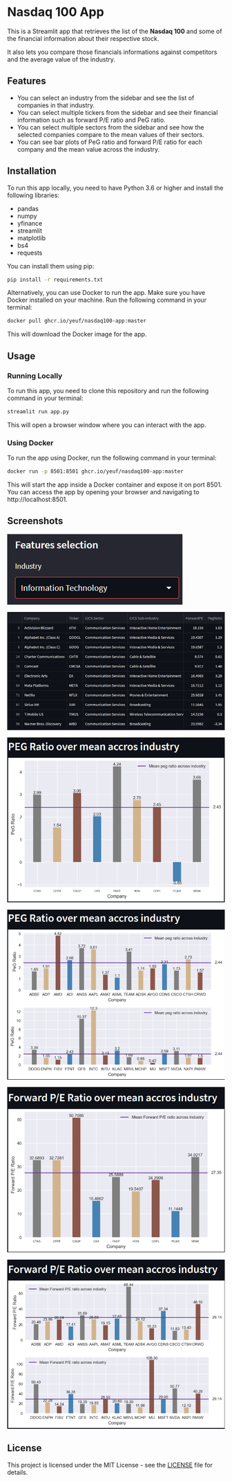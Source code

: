 # Nasdaq 100 App

This is a Streamlit app that retrieves the list of the **Nasdaq 100** and some of the financial information about their respective stock.

It also lets you compare those financials informations against competitors and the average value of the industry.

## Features

- You can select an industry from the sidebar and see the list of companies in that industry.
- You can select multiple tickers from the sidebar and see their financial information such as forward P/E ratio and PeG ratio.
- You can select multiple sectors from the sidebar and see how the selected companies compare to the mean values of their sectors.
- You can see bar plots of PeG ratio and forward P/E ratio for each company and the mean value across the industry.

## Installation

To run this app locally, you need to have Python 3.6 or higher and install the following libraries:

- pandas
- numpy
- yfinance
- streamlit
- matplotlib
- bs4
- requests

You can install them using pip:

```bash
pip install -r requirements.txt
```

Alternatively, you can use Docker to run the app. Make sure you have Docker installed on your machine. Run the following command in your terminal:

```bash
docker pull ghcr.io/yeuf/nasdaq100-app:master
```
This will download the Docker image for the app.

## Usage

### Running Locally

To run this app, you need to clone this repository and run the following command in your terminal:

```bash
streamlit run app.py
```

This will open a browser window where you can interact with the app.

### Using Docker

To run the app using Docker, run the following command in your terminal:

```bash
docker run -p 8501:8501 ghcr.io/yeuf/nasdaq100-app:master
```

This will start the app inside a Docker container and expose it on port 8501. You can access the app by opening your browser and navigating to http://localhost:8501.

## Screenshots

![Industry selection](/IMG/Industry_selection.png)

![dataframe](/IMG/dataframe.png)

![peg](/IMG/peg.png)

![Wide peg](/IMG/peg_wide.png)

![Forward PE](/IMG/ForwardPE.png)

![wide forward PE](/IMG/Forward_PE_wide.png)

## License

This project is licensed under the MIT License - see the [LICENSE](LICENSE) file for details.

